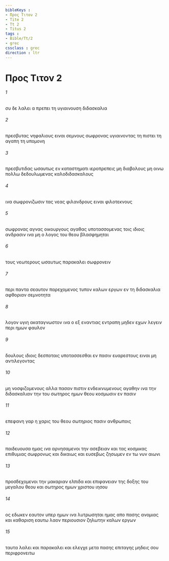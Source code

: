 ```yaml
---
bibleKeys : 
- Προς Τιτον 2
- Tite 2
- Tt 2
- Titus 2
tags : 
- Bible/Tt/2
- grec
cssclass : grec
direction : ltr
---
```


# Προς Τιτον 2

###### 1
συ δε λαλει α πρεπει τη υγιαινουση διδασκαλια
###### 2
πρεσβυτας νηφαλιους ειναι σεμνους σωφρονας υγιαινοντας τη πιστει τη αγαπη τη υπομονη
###### 3
πρεσβυτιδας ωσαυτως εν καταστηματι ιεροπρεπεις μη διαβολους μη οινω πολλω δεδουλωμενας καλοδιδασκαλους
###### 4
ινα σωφρονιζωσιν τας νεας φιλανδρους ειναι φιλοτεκνους
###### 5
σωφρονας αγνας οικουργους αγαθας υποτασσομενας τοις ιδιοις ανδρασιν ινα μη ο λογος του θεου βλασφημηται
###### 6
τους νεωτερους ωσαυτως παρακαλει σωφρονειν
###### 7
περι παντα σεαυτον παρεχομενος τυπον καλων εργων εν τη διδασκαλια αφθοριαν σεμνοτητα
###### 8
λογον υγιη ακαταγνωστον ινα ο εξ εναντιας εντραπη μηδεν εχων λεγειν περι ημων φαυλον
###### 9
δουλους ιδιοις δεσποταις υποτασσεσθαι εν πασιν ευαρεστους ειναι μη αντιλεγοντας
###### 10
μη νοσφιζομενους αλλα πασαν πιστιν ενδεικνυμενους αγαθην ινα την διδασκαλιαν την του σωτηρος ημων θεου κοσμωσιν εν πασιν
###### 11
επεφανη γαρ η χαρις του θεου σωτηριος πασιν ανθρωποις
###### 12
παιδευουσα ημας ινα αρνησαμενοι την ασεβειαν και τας κοσμικας επιθυμιας σωφρονως και δικαιως και ευσεβως ζησωμεν εν τω νυν αιωνι
###### 13
προσδεχομενοι την μακαριαν ελπιδα και επιφανειαν της δοξης του μεγαλου θεου και σωτηρος ημων χριστου ιησου
###### 14
ος εδωκεν εαυτον υπερ ημων ινα λυτρωσηται ημας απο πασης ανομιας και καθαριση εαυτω λαον περιουσιον ζηλωτην καλων εργων
###### 15
ταυτα λαλει και παρακαλει και ελεγχε μετα πασης επιταγης μηδεις σου περιφρονειτω
